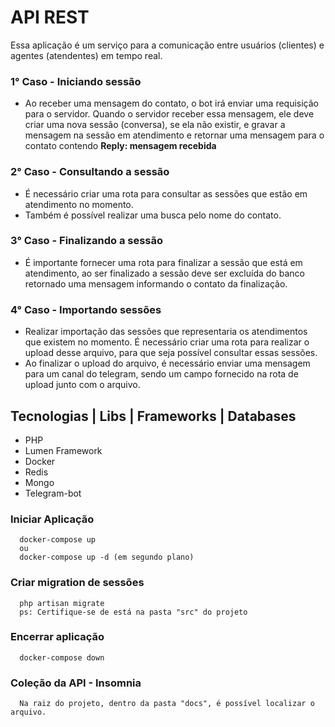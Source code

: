 # API REST

Essa aplicação é um serviço para a comunicação entre usuários (clientes) e agentes (atendentes) em tempo real.
### 1° Caso - Iniciando sessão
+ Ao receber uma mensagem do contato, o bot irá enviar uma requisição para o servidor. Quando o servidor receber essa mensagem, ele deve criar uma nova sessão (conversa), se ela não existir, e gravar a mensagem na sessão em atendimento e retornar uma mensagem para o contato contendo <strong>Reply: mensagem recebida</strong>

### 2° Caso - Consultando a sessão
+ É necessário criar uma rota para consultar as sessões que estão em atendimento no momento.
+ Também é possível realizar uma busca pelo nome do contato.

### 3° Caso - Finalizando a sessão
+ É importante fornecer uma rota para finalizar a sessão que está em atendimento, ao ser finalizado a sessão deve ser excluída do banco retornado uma mensagem informando o contato da finalização.

### 4° Caso - Importando sessões
+ Realizar importação das sessões que representaria os atendimentos que existem no momento. É necessário criar uma rota para realizar o upload desse arquivo, para que seja possível consultar essas sessões.
+ Ao finalizar o upload do arquivo, é necessário enviar uma mensagem para um canal do telegram, sendo um campo fornecido na rota de upload junto com o arquivo.
## Tecnologias | Libs | Frameworks | Databases
+ PHP
+ Lumen Framework
+ Docker
+ Redis
+ Mongo
+ Telegram-bot
### Iniciar Aplicação
```
  docker-compose up
  ou
  docker-compose up -d (em segundo plano)
```

### Criar migration de sessões
```
  php artisan migrate
  ps: Certifique-se de está na pasta "src" do projeto
```

### Encerrar aplicação
```
  docker-compose down
```

### Coleção da API - Insomnia
``` 
  Na raiz do projeto, dentro da pasta "docs", é possível localizar o arquivo.
``` 
